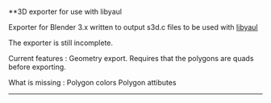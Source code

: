 **3D exporter for use with libyaul

Exporter for Blender 3.x written to output s3d.c files to be used with [libyaul](https://github.com/ijacquez/libyaul-examples/tree/develop/vdp1-sega3d)

The exporter is still incomplete.

Current features : Geometry export. Requires that the polygons are quads before exporting.

What is missing :
	Polygon colors
	Polygon attibutes

---
